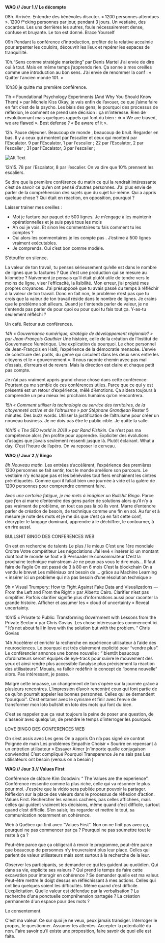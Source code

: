 
**WAQ // Jour 1 // Le décompte**

08h. Arrivée. Entendre des bénévoles discuter. « 1200 personnes attendues ». 1200 f*cking personnes par jour, pendant 3 jours. Un vestiaire, des cocardes. Les uns derrières les autres, foule nécessairement dense, confuse et bruyante. Le ton est donné. Brace Yourself

09h Pendant la conférence d’introduction, profiter de la relative accalmie pour arpenter les couloirs, découvrir les lieux et repérer les espaces de tranquillité. 

10h.“Sens comme stratégie marketing” par Denis Martel
J’ai envie de dire oui à tout. Mais en même temps j’apprends rien. Ça sonne à mes oreilles comme une introduction au bon sens. J’ai envie de renommer la conf : « Quitter l’ancien monde 101. » 

10h30 je quitte ma première conférence.

11h « Foundational Psychology Experiments (And Why You Should Know Them) » par Michele Kiss
Okay, je vais enfin de l’avouer, ce que j’aime faire en fait c’est de la psycho. Les biais des gens, le pourquoi des processus de réflexion, le comment se prend une décision : ça m’intéresse. 
Rien de révolutionnant mais quelques rappels qui font du bien :
⇒ «  We are biased, we are flawed ». Best defense ? « Be aware of it ». 

12h. Pause déjeuner. Beaucoup de monde , beaucoup de bruit. Regarder en bas. 
Il y a ceux qui montent par l’escalier et ceux qui montent par l’Escalator. 
9 par l’Escalator, 1 par l’escalier ; 
22 par l’Escalator, 2 par l’escalier ;
31 par l’Escalator, 3 par l’escalier ;


![Alt Text](https://media.giphy.com/media/w9yIu38Qa6Vnq/giphy.gif)

12h15.
78 par l’Escalator, 8 par l’escalier. 
On va dire que 10% prennent les escaliers. 

Se dire que la première conférence du matin ce qui la rendrait intéressante c’est de savoir ce qu’en ont pensé d’autres personnes. J’ai plus envie de parler de la compréhension des sujets que du sujet lui-même. Qui a appris quelque chose ? Qui était en réaction, en opposition, pourquoi ? 

Laisser trainer mes oreilles : 

- Moi je facture par paquet de 500 lignes. Je m’engage à les maintenir opérationnelles et je suis payé tous les mois
- Ah oui je vois. Et sinon les commentaires tu fais comment tu les comptes ?
- Oui alors les commentaires je les compte pas . J’estime à 500 lignes vraiment exécutables. 
- Je comprends. Oui c’est bon comme modèle.

S’étouffer en silence. 

La valeur de ton travail, tu penses sérieusement qu’elle est dans le nombre de lignes que tu factures ? Que c’est une production qui se mesure au kilomètre ? Naïvement je pensais qu’il était plutôt utile de tendre vers le moins de ligne, viser l’efficacité, la lisibilité. 
Mon erreur, j’ai projeté mes propres croyances. J’ai présupposé que tu avais passé du temps à réfléchir à la valeur de ton travail. Donc en fait non, le problème n’est pas que tu crois que la valeur de ton travail réside dans le nombre de lignes.  Je crains que le problème soit ailleurs. Quand je t'entends parler de valeur, je ne t'entends pas parler de pour quoi ou pour quoi tu fais tout ça. Y-as-tu seulement réfléchi ? 

Un café. Retour aux conférences. 

*14h « Gouvernance numérique, stratégie de développement régionale? » par Jean-François Gauthier*
Une histoire, celle de la création de l’Institut de Gouvernance Numérique. Une explication du pourquoi. Le choc personnel de Jean-François en Haiti, l’expérience de la démocratie menacée. L’envie de construire des ponts, du genre qui circulent dans les deux sens entre les citoyens et le « gouvernement ». Il nous raconte chemin avec pas mal d’essais, d’erreurs et de revers. Mais la direction est claire et chaque petit pas compte. 

Je n’ai pas vraiment appris grand chose chose dans cette conférence. Pourtant ça me semble de ces conférences utiles. Parce que ce qui y est présenté est un retour d’expérience, mêlé d’émotions. Ça aidera toujours à comprendre un peu mieux les prochains humains qu’on rencontrera. 


*15h  « Comment utiliser la technologie au service des territoires, de la citoyenneté active et de l’altruisme » par Stéphane Grandjean*
Rester 5 minutes. Des buzz words. Utiliser la justification de l’altruisme pour créer un nouveau business. Je ne dois pas être le public cible. Je quitte la salle. 


*16h15 « The SEO world in 2018 » par Rand Fishkin.* 
Ce n’est pas ma compétence alors j’en profite pour apprendre. Expliciter des évolutions d’usages que j’avais seulement ressenti jusque là. Plutôt éclairant. 
What a day. C’est l’heure de l’apéro. On va reposer le cerveau. 



**WAQ // Jour 2 // Bingo**

*8h Nouveau matin.* Les entrées s’accélèrent, l’expérience des premières 1200 personnes se fait sentir, tout le monde améliore son parcours. Le vestiaire n’y échappe pas et les bénévoles tout fiers enchainent les cintres pré-étiquetés. Comme quoi il fallait bien une journée à vide et la galère de 1200 personnes pour comprendre comment faire. 



*Avec une certaine fatigue, je me mets à imaginer un Bullshit Bingo*. Parce que j’en ai marre d’entendre des gens parler de solutions alors qu’il n’y a pas vraiment de problème, en tout cas pas là où ils vont. Marre d’entendre parler de création de besoin, de technique comme une fin en soi. Au fur et à mesure je note des mots et je me dis que c’est ça en fait cette conf, décrypter le langage dominant, apprendre à le déchiffrer, le contourner, à en rire aussi. 

BULLSHIT BINGO DES CONFERENCES WEB


On est en recherche de talents
Le plus / le mieux
C’est une 1ère mondiale
Croitre
Votre compétiteur
Les négociations
J’ai levé « insérer ici un montant dont tout le monde se fout » $
Persuader le consommateur
C’est la prochaine technique mainstream
Je ne peux pas vous le dire mais…
Il faut faire de l’agile
On est passé de 3 à 80 en 6 mois
C’est la blockchain
On a vendu le brevet
Les milléniaux ont besoin de …
grâce au Machine Learning « insérer ici un problème qui n’a pas besoin d’une résolution technique »


9h « Visual Trumpery: How to Fight Against Fake Data and Visualizations — From the Left and From the Right » par Alberto Cairo. Clarifier n’est pas simplifier. Parfois clarifier signifie plus d’informations aussi pour raconter la grande histoire.  Afficher et assumer les « cloud of uncertainty »  Reveal uncertainty.


10h15 « Private to Public: Transforming Government with Lessons from the Private Sector » par Chris Govias. Les chose intéressantes commencent ici. “ It’s not about fall in love with the solution but with the problem. “ Chris Govias 

14h Accélérer et enrichir la recherche en expérience utilisateur à l’aide des neurosciences. Le pourquoi est très clairement explicité pour “vendre plus”. Le conférencier annonce une bonne nouvelle : “ bientôt beaucoup d’ordinateurs seront équipés de eye-track pour suivre le mouvement des yeux et ainsi rendre plus accessible l’analyse plus précisément la réaction des utilisateurs”. Mouais, va falloir redéfinir le concept de “bonne nouvelle” alors. Pas intéressant, je passe. 

Malgré cette impasse, un changement de ton s’opère sur la journée grâce à plusieurs rencontres. L’impression d’avoir rencontré ceux qui font partie de ce qu’on pourrait appeler les bonnes personnes. Celles qui se demandent “pourquoi”. C’est entamer avec le cynisme et finir avec l’envie de transformer mon loto bullshit en loto des mots qui font du bien. 

C’est se rappeler que ça vaut toujours la peine de poser une question, de s'asseoir avec quelqu’un, de prendre le temps d’interroger les pourquoi. 

LOVE BINGO DES CONFERENCES WEB


On s’est assis avec
Les gens
On a appris
On n’a pas signé de contrat
Poignée de main
Les problèmes
Empathie
Choisir 
« Sourire en repensant à un entretien utilisateur »
Essayer
Aimer (n’importe quelle conjugaison conviendra)
C’est compliqué
Pourquoi
Transparence
Je ne sais pas
Les utilisateurs ont besoin  (versus on a besoin  )


**WAQ // Jour 3 // Values First**


Conférence de clôture Kim Goodwin: “ The Values are the experience”. 
Conférence ressentie comme la plus riche, celle qui va résonner le plus pour moi. J’espère que la vidéo sera publiée pour pouvoir la partager. Réflexion sur la place des valeurs dans le processus de réflexion d’action. 
Values First. 
Rechercher les valeurs cachées, pas celles affichées, mais celles qui guident vraiment les décisions, même quand c’est difficile, surtout quand c’est difficile. 
S’en saisir, les regarder et mettre le tout, sa communication notamment en cohérence.

Web à Québec qui finit avec “Values First”. Non on ne finit pas avec ça,  pourquoi ne pas commencer par ça ? Pourquoi ne pas soumettre tout le reste à ça ? 

Peut-être parce que ça obligerait à revoir le programme, peut-être parce que beaucoup de personnes n’y trouveraient plus leur place. Celles qui parlent de valeur utilisateurs mais sont surtout à la recherche de la leur. 

Observer les participants, se demander ce qui les guident au quotidien. Qui dans sa vie, explicite ses valeurs ? Qui prend le temps de faire cette excavation pour interagir en cohérence ? 
Se demander quelle est ma valeur. Peut-être mettre le doigt dessus en réfléchissant à mes actions. Celles qui ont lieu quelques soient les difficultés. Même quand c’est difficile. L’explicitation. Quelle valeur est défendue par la verbalisation ? La recherche d’une ponctuelle compréhension partagée ? La création permanente d'un espace pour des mots ? 

Le consentement. 

C'est ma valeur. Ce sur quoi je ne veux, peux jamais transiger. Interroger le propos, le questionner. Assumer les attentes. Accepter la potentialité du non. Faire savoir qu’il existe une proposition, faire savoir de quoi elle est faite. 







